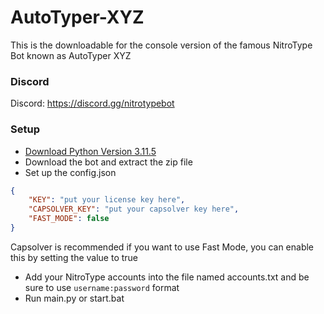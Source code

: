 # AutoTyper-XYZ
This is the downloadable for the console version of the famous NitroType Bot known as AutoTyper XYZ

### Discord
Discord: https://discord.gg/nitrotypebot

### Setup
- [Download Python Version 3.11.5](https://www.python.org/downloads/)
- Download the bot and extract the zip file
- Set up the config.json
```json
{
    "KEY": "put your license key here",
    "CAPSOLVER_KEY": "put your capsolver key here",
    "FAST_MODE": false
}
```
Capsolver is recommended if you want to use Fast Mode, you can enable this by setting the value to true
- Add your NitroType accounts into the file named accounts.txt and be sure to use `username:password` format
- Run main.py or start.bat

